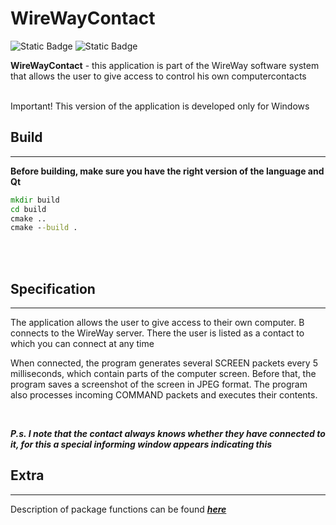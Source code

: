# __WireWayContact__
![Static Badge](https://img.shields.io/badge/C%2B%2B-v20-red?labelColor=gray&color=orange) ![Static Badge](https://img.shields.io/badge/Qt-v6.5.2-blue?color=green)

__WireWayContact__  - this application is part of the WireWay software system that allows the user to give access to control his own computercontacts

<br/>
Important! This version of the application is developed only for Windows

<br/>

## __Build__
---
__Before building, make sure you have the right version of the language and Qt__ 

```cmd
mkdir build 
cd build
cmake ..
cmake --build .
```

<br/>
<br/>

## __Specification__
---
The application allows the user to give access to their own computer. B connects to the WireWay server. There the user is listed as a contact to which you can connect at any time

When connected, the program generates several SCREEN packets every 5 milliseconds, which contain parts of the computer screen. Before that, the program saves a screenshot of the screen in JPEG format. The program also processes incoming COMMAND packets and executes their contents.

<br/>

___P.s. I note that the contact always knows whether they have connected to it, for this a special informing window appears indicating this___

## __Extra__
---
Description of package functions can be found [___here___](https://github.com/RePlay-h/WireWay-packets)